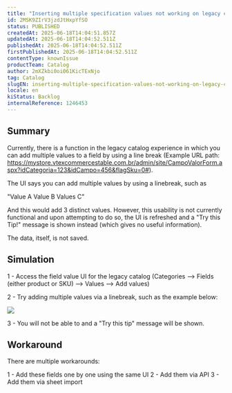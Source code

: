 ```yaml
---
title: "Inserting multiple specification values not working on legacy catalog"
id: 2MSK9ZIrV3jzdJtHxpYfSO
status: PUBLISHED
createdAt: 2025-06-18T14:04:51.857Z
updatedAt: 2025-06-18T14:04:52.511Z
publishedAt: 2025-06-18T14:04:52.511Z
firstPublishedAt: 2025-06-18T14:04:52.511Z
contentType: knownIssue
productTeam: Catalog
author: 2mXZkbi0oi061KicTExNjo
tag: Catalog
slugEN: inserting-multiple-specification-values-not-working-on-legacy-catalog
locale: en
kiStatus: Backlog
internalReference: 1246453
---
```


## Summary


Currently, there is a function in the legacy catalog experience in which you can add multiple values to a field by using a line break (Example URL path: https://mystore.vtexcommercestable.com.br/admin/site/CampoValorForm.aspx?idCategoria=123&idCampo=456&flagSku=0#).

The UI says you can add multiple values by using a linebreak, such as

"Value A
Value B
Values C"

And this would add 3 distinct values. However, this usability is not currently functional and upon attempting to do so, the UI is refreshed and a "Try this Tip!" message is shown instead (which gives no useful information).

The data, itself, is not saved.


##

## Simulation


1 - Access the field value UI for the legacy catalog (Categories --> Fields (either product or SKU) --> Values --> Add values)

2 - Try adding multiple values via a linebreak, such as the example below:

 ![](https://vtexhelp.zendesk.com/attachments/token/6pVnoX8kHuMUq0fXp571JIBtZ/?name=image.png)

3 - You will not be able to and a "Try this tip" message will be shown.


##

## Workaround


There are multiple workarounds:

1 - Add these fields one by one using the same UI
2 - Add them via API
3 - Add them via sheet import





